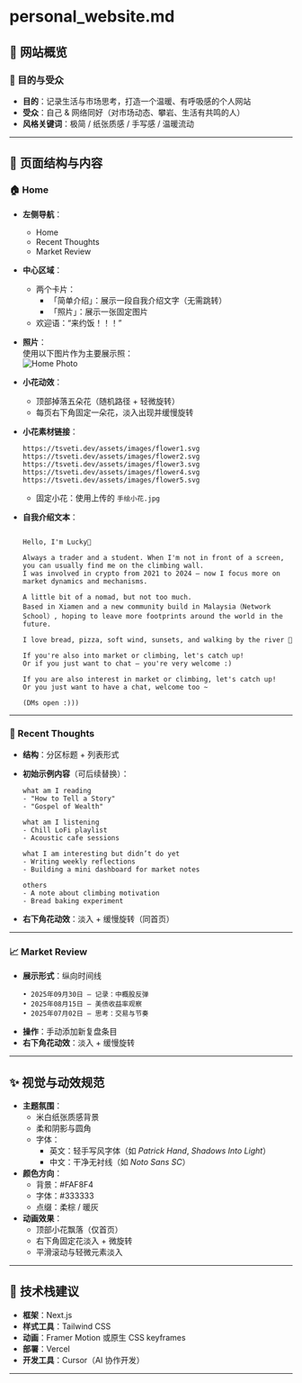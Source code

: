 # personal_website.md

## 🌿 网站概览

### 🎯 目的与受众
- **目的**：记录生活与市场思考，打造一个温暖、有呼吸感的个人网站  
- **受众**：自己 & 网络同好（对市场动态、攀岩、生活有共鸣的人）  
- **风格关键词**：极简 / 纸张质感 / 手写感 / 温暖流动

---

## 🧭 页面结构与内容

### 🏠 Home
- **左侧导航**：  
  - Home  
  - Recent Thoughts  
  - Market Review  

- **中心区域**：  
  - 两个卡片：
    - 「简单介绍」：展示一段自我介绍文字（无需跳转）  
    - 「照片」：展示一张固定图片  
  - 欢迎语：“来约饭！！！”

- **照片**：  
  使用以下图片作为主要展示照：  
  ![Home Photo](上传的自拍图像路径或链接)

- **小花动效**：
  - 顶部掉落五朵花（随机路径 + 轻微旋转）  
  - 每页右下角固定一朵花，淡入出现并缓慢旋转  

- **小花素材链接**：
  ```
  https://tsveti.dev/assets/images/flower1.svg  
  https://tsveti.dev/assets/images/flower2.svg  
  https://tsveti.dev/assets/images/flower3.svg  
  https://tsveti.dev/assets/images/flower4.svg  
  https://tsveti.dev/assets/images/flower5.svg  
  ```
  - 固定小花：使用上传的 `手绘小花.jpg`

- **自我介绍文本**：
  ```
  
  Hello, I'm Lucky🌿

  Always a trader and a student. When I'm not in front of a screen, you can usually find me on the climbing wall.
  I was involved in crypto from 2021 to 2024 — now I focus more on market dynamics and mechanisms.

  A little bit of a nomad, but not too much.
  Based in Xiamen and a new community build in Malaysia（Network School）, hoping to leave more footprints around the world in the future.

  I love bread, pizza, soft wind, sunsets, and walking by the river 🍃

  If you're also into market or climbing, let's catch up!
  Or if you just want to chat — you're very welcome :)

  If you are also interest in market or climbing, let's catch up!  
  Or you just want to have a chat, welcome too ~

  (DMs open :)))
  ```

---

### 💭 Recent Thoughts
- **结构**：分区标题 + 列表形式
- **初始示例内容**（可后续替换）：
  ```
  what am I reading  
  - "How to Tell a Story"  
  - "Gospel of Wealth"  

  what am I listening  
  - Chill LoFi playlist  
  - Acoustic cafe sessions  

  what I am interesting but didn’t do yet  
  - Writing weekly reflections  
  - Building a mini dashboard for market notes  

  others  
  - A note about climbing motivation  
  - Bread baking experiment
  ```

- **右下角花动效**：淡入 + 缓慢旋转（同首页）

---

### 📈 Market Review
- **展示形式**：纵向时间线  
  ```
  • 2025年09月30日 – 记录：中概股反弹  
  • 2025年08月15日 – 美债收益率观察  
  • 2025年07月02日 – 思考：交易与节奏
  ```
- **操作**：手动添加新复盘条目  
- **右下角花动效**：淡入 + 缓慢旋转  

---

## ✨ 视觉与动效规范

- **主题氛围**：  
  - 米白纸张质感背景  
  - 柔和阴影与圆角  
  - 字体：  
    - 英文：轻手写风字体（如 *Patrick Hand*, *Shadows Into Light*）  
    - 中文：干净无衬线（如 *Noto Sans SC*）
- **颜色方向**：  
  - 背景：#FAF8F4  
  - 字体：#333333  
  - 点缀：柔棕 / 暖灰  
- **动画效果**：  
  - 顶部小花飘落（仅首页）  
  - 右下角固定花淡入 + 微旋转  
  - 平滑滚动与轻微元素淡入  

---

## 🧰 技术栈建议

- **框架**：Next.js  
- **样式工具**：Tailwind CSS  
- **动画**：Framer Motion 或原生 CSS keyframes  
- **部署**：Vercel  
- **开发工具**：Cursor（AI 协作开发）

---
